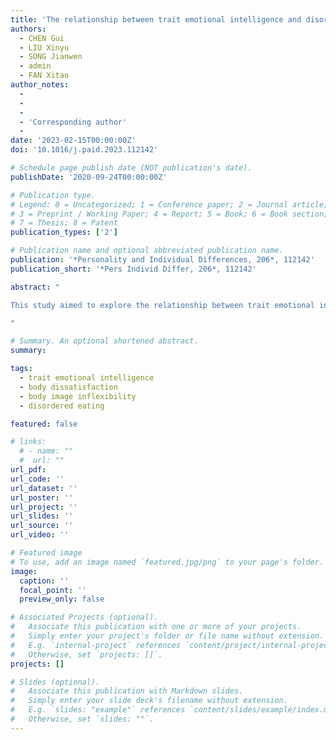 ```yaml
---
title: 'The relationship between trait emotional intelligence and disordered eating as mediated by body dissatisfaction and body image inflexibility'
authors:
  - CHEN Gui
  - LIU Xinyu
  - SONG Jianwen
  - admin
  - FAN Xitao
author_notes:
  -
  -
  - 
  - 'Corresponding author'
  - 
date: '2023-02-15T00:00:00Z'
doi: '10.1016/j.paid.2023.112142'

# Schedule page publish date (NOT publication's date).
publishDate: '2020-09-24T00:00:00Z'

# Publication type.
# Legend: 0 = Uncategorized; 1 = Conference paper; 2 = Journal article;
# 3 = Preprint / Working Paper; 4 = Report; 5 = Book; 6 = Book section;
# 7 = Thesis; 8 = Patent
publication_types: ['2']

# Publication name and optional abbreviated publication name.
publication: '*Personality and Individual Differences, 206*, 112142'
publication_short: '*Pers Individ Differ, 206*, 112142'

abstract: "

This study aimed to explore the relationship between trait emotional intelligence and disordered eating by proposing and testing the mediating roles of body dissatisfaction and body image inflexibility. A total of 500 Chinese adults (48.8 % women) completed questionnaires for assessing trait emotional intelligence, body dissatisfaction, body image inflexibility, and disordered eating. Correlation analyses were conducted to evaluate the relationships between the study variables. Mediation analysis was performed to examine the mediating roles of body dissatisfaction and body image inflexibility in the relationship between trait emotional intelligence and disordered eating. Multi-group analysis was further conducted to assess the invariance of the mediation model across men and women. Correlation analyses revealed significant bivariate relationships among the four study variables. In both men and women, the relationship between trait emotional intelligence and disordered eating was fully mediated by body dissatisfaction and body image inflexibility. Multi-group invariance analysis showed that this mediation model was invariant across men and women. The findings shed light on the potential mechanisms in the relationship between trait emotional intelligence and disordered eating. In developing interventions for reducing disordered eating, the findings of the current study may be considered to improve intervention effectiveness.

"

# Summary. An optional shortened abstract.
summary: 

tags:
  - trait emotional intelligence
  - body dissatisfaction
  - body image inflexibility
  - disordered eating

featured: false

# links:
  # - name: ""
  #  url: ""
url_pdf: 
url_code: ''
url_dataset: ''
url_poster: ''
url_project: ''
url_slides: ''
url_source: ''
url_video: ''

# Featured image
# To use, add an image named `featured.jpg/png` to your page's folder.
image:
  caption: ''
  focal_point: ''
  preview_only: false

# Associated Projects (optional).
#   Associate this publication with one or more of your projects.
#   Simply enter your project's folder or file name without extension.
#   E.g. `internal-project` references `content/project/internal-project/index.md`.
#   Otherwise, set `projects: []`.
projects: []

# Slides (optional).
#   Associate this publication with Markdown slides.
#   Simply enter your slide deck's filename without extension.
#   E.g. `slides: "example"` references `content/slides/example/index.md`.
#   Otherwise, set `slides: ""`.
---
```

